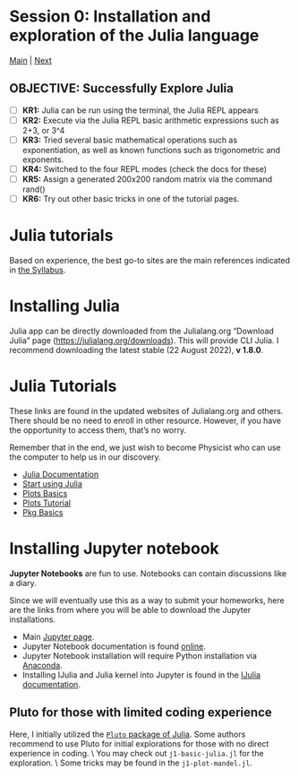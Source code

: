# Session 0: Installation and exploration of the Julia language
[Main](../README.md) | [Next](../01-HPC/README.md)

## OBJECTIVE: Successfully Explore Julia
- [ ] **KR1:** Julia can be run using the terminal, the Julia REPL appears
- [ ] **KR2:** Execute via the Julia REPL basic arithmetic expressions such as 2+3, or 3^4
- [ ] **KR3:** Tried several basic mathematical operations such as exponentiation, as well as known functions such as trigonometric and exponents.
- [ ] **KR4:** Switched to the four REPL modes (check the docs for these)
- [ ] **KR5:** Assign a generated 200x200 random matrix via the command rand()
- [ ] **KR6:** Try out other basic tricks in one of the tutorial pages.

# Julia tutorials
Based on experience, the best go-to sites are the main references indicated in [the Syllabus](../SYLLABUS.md).

# Installing Julia
Julia app can be directly downloaded from the Julialang.org “Download Julia” page (https://julialang.org/downloads). This will provide CLI Julia. I recommend downloading the latest stable (22 August 2022), **v 1.8.0**.

# Julia Tutorials
These links are found in the updated websites of Julialang.org and others. There should be no need to enroll in other resource. However, if you have the opportunity to access them, that’s no worry.

Remember that in the end, we just wish to become Physicist who can use the computer to help us in our discovery.
- [Julia Documentation](https://docs.julialang.org/en/v1/)
- [Start using Julia](https://docs.julialang.org/en/v1/manual/getting-started/)
- [Plots Basics](https://docs.juliaplots.org/latest/basics/)
- [Plots Tutorial](https://docs.juliaplots.org/latest/tutorial/)
- [Pkg Basics](https://pkgdocs.julialang.org/v1/getting-started/#Basic-Usage)

# Installing Jupyter notebook
**Jupyter Notebooks** are fun to use.
Notebooks can contain discussions like a diary.

Since we will eventually use this as a way to submit your homeworks, here are the links from where you will be able to download the Jupyter installations.
- Main [Jupyter page](https://jupyter.org).
- Jupyter Notebook documentation is found [online](https://jupyter-notebook.readthedocs.io/en/stable/).
- Jupyter Notebook installation will require Python installation via [Anaconda](https://www.anaconda.com/products/distribution).
- Installing IJulia and Julia kernel into Jupyter is found in the [IJulia documentation](https://julialang.github.io/IJulia.jl/stable/).

## Pluto for those with limited coding experience
Here, I initially utilized the [`Pluto` package of Julia](https://plutojl.org/en/docs/).
Some authors recommend to use Pluto for initial explorations for those with no direct experience in coding.
\\ You may check out `j1-basic-julia.jl` for the exploration.
\\ Some tricks may be found in the `j1-plot-mandel.jl`.
